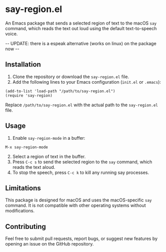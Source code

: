 # say-region.el

An Emacs package that sends a selected region of text to the macOS `say` command, which reads the text out loud using the default text-to-speech voice.

-- UPDATE: there is a espeak alternative (works on linux) on the package now --

## Installation

1. Clone the repository or download the `say-region.el` file.
2. Add the following lines to your Emacs configuration (`init.el` or `.emacs`):

```elisp
(add-to-list 'load-path "/path/to/say-region.el")
(require 'say-region)
```

Replace `/path/to/say-region.el` with the actual path to the `say-region.el` file.

## Usage

1. Enable `say-region-mode` in a buffer:

```elisp
M-x say-region-mode
```

2. Select a region of text in the buffer.
3. Press `C-c s` to send the selected region to the `say` command, which reads the text aloud.
4. To stop the speech, press `C-c k` to kill any running say processes.

## Limitations

This package is designed for macOS and uses the macOS-specific `say` command. It is not compatible with other operating systems without modifications.

## Contributing

Feel free to submit pull requests, report bugs, or suggest new features by opening an issue on the GitHub repository.
